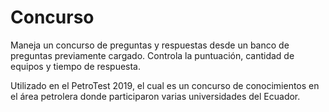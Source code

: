 # Concurso
Maneja un concurso de preguntas y respuestas desde un banco de preguntas previamente cargado.
Controla la puntuación, cantidad de equipos y tiempo de respuesta.

Utilizado en el PetroTest 2019, el cual es un concurso de conocimientos en el área petrolera donde participaron varias universidades del Ecuador.
